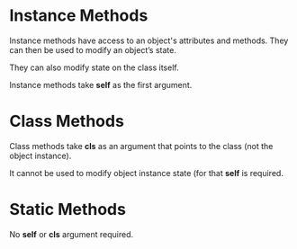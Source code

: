 # Instance Methods
Instance methods have access to an object's attributes and methods. They can then be used to modify an object’s state.

They can also modify state on the class itself.

Instance methods take <strong>self</strong> as the first argument.

# Class Methods
Class methods take <strong>cls</strong> as an argument that points to the class (not the object instance).

It cannot be used to modify object instance state (for that <strong>self</strong> is required.

# Static Methods
No <strong>self</strong> or <strong>cls</strong> argument required.

